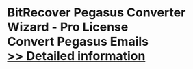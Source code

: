 # BitRecover Pegasus Converter Wizard - Pro License<br />Convert Pegasus Emails<br />[>> Detailed information](https://secure.shareit.com/shareit/product.html?productid=300923292&affiliateid=200057808)